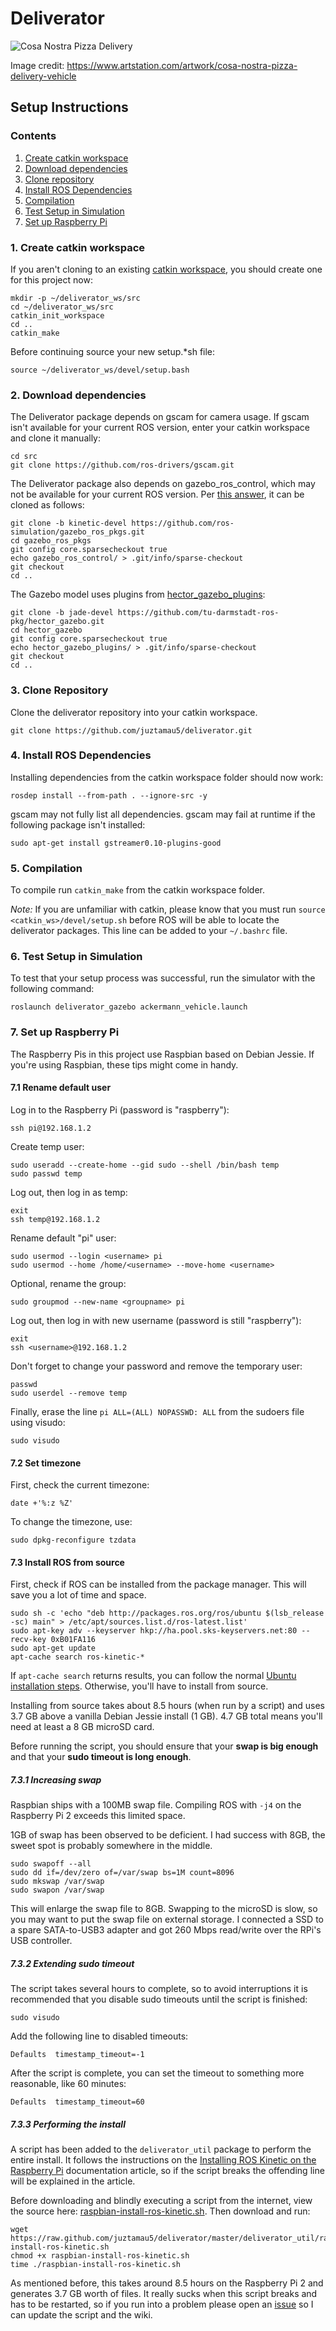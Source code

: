 # Deliverator

![Cosa Nostra Pizza Delivery](Cosa_Notra_Pizza_Delivery_Vehicle_by_Igor_Sobolevsky.jpg "The Deliverator")

Image credit: https://www.artstation.com/artwork/cosa-nostra-pizza-delivery-vehicle

## Setup Instructions

### Contents
1. [Create catkin workspace](#1-create-catkin-workspace)
2. [Download dependencies](#2-download-dependencies)
3. [Clone repository](#3-clone-repository)
4. [Install ROS Dependencies](#4-install-ros-dependencies)
5. [Compilation](#5-compilation)
6. [Test Setup in Simulation](#6-test-setup-in-simulation)
7. [Set up Raspberry Pi](#7-set-up-raspberry-pi)

### 1. Create catkin workspace

If you aren't cloning to an existing [catkin workspace](http://wiki.ros.org/catkin/Tutorials/create_a_workspace), you should create one for this project now:

```shell
mkdir -p ~/deliverator_ws/src
cd ~/deliverator_ws/src
catkin_init_workspace
cd ..
catkin_make
```

Before continuing source your new setup.*sh file:

```shell
source ~/deliverator_ws/devel/setup.bash
```

### 2. Download dependencies

The Deliverator package depends on gscam for camera usage. If gscam isn't available for your current ROS version, enter your catkin workspace and clone it manually:

```shell
cd src
git clone https://github.com/ros-drivers/gscam.git
```

The Deliverator package also depends on gazebo_ros_control, which may not be available for your current ROS version. Per [this answer](http://answers.ros.org/question/235846/did-ros-kinetic-gazebo-ros-control-package-release/), it can be cloned as follows:

```shell
git clone -b kinetic-devel https://github.com/ros-simulation/gazebo_ros_pkgs.git
cd gazebo_ros_pkgs
git config core.sparsecheckout true
echo gazebo_ros_control/ > .git/info/sparse-checkout
git checkout
cd ..
```

The Gazebo model uses plugins from [hector_gazebo_plugins](http://wiki.ros.org/hector_gazebo_plugins):

```shell
git clone -b jade-devel https://github.com/tu-darmstadt-ros-pkg/hector_gazebo.git
cd hector_gazebo
git config core.sparsecheckout true
echo hector_gazebo_plugins/ > .git/info/sparse-checkout
git checkout
cd ..
```

### 3. Clone Repository

Clone the deliverator repository into your catkin workspace.

```shell
git clone https://github.com/juztamau5/deliverator.git
```

### 4. Install ROS Dependencies

Installing dependencies from the catkin workspace folder should now work:

```shell
rosdep install --from-path . --ignore-src -y
```

gscam may not fully list all dependencies. gscam may fail at runtime if the following package isn't installed:

```shell
sudo apt-get install gstreamer0.10-plugins-good
```

### 5. Compilation

To compile run `catkin_make` from the catkin workspace folder.

_Note:_ If you are unfamiliar with catkin, please know that you must run `source <catkin_ws>/devel/setup.sh` before ROS will be able to locate the deliverator packages. This line can be added to your `~/.bashrc` file.

### 6. Test Setup in Simulation

To test that your setup process was successful, run the simulator with the following command:

```shell
roslaunch deliverator_gazebo ackermann_vehicle.launch
```

### 7. Set up Raspberry Pi

The Raspberry Pis in this project use Raspbian based on Debian Jessie. If you're using Raspbian, these tips might come in handy.

#### 7.1 Rename default user

Log in to the Raspberry Pi (password is "raspberry"):

```shell
ssh pi@192.168.1.2
```

Create temp user:

```shell
sudo useradd --create-home --gid sudo --shell /bin/bash temp
sudo passwd temp
```

Log out, then log in as temp:

```shell
exit
ssh temp@192.168.1.2
```

Rename default "pi" user:

```shell
sudo usermod --login <username> pi
sudo usermod --home /home/<username> --move-home <username>
```

Optional, rename the group:

```shell
sudo groupmod --new-name <groupname> pi
```

Log out, then log in with new username (password is still "raspberry"):

```shell
exit
ssh <username>@192.168.1.2
```

Don't forget to change your password and remove the temporary user:

```shell
passwd
sudo userdel --remove temp
```

Finally, erase the line `pi ALL=(ALL) NOPASSWD: ALL` from the sudoers file using visudo:

```shell
sudo visudo
```

#### 7.2 Set timezone

First, check the current timezone:

```shell
date +'%:z %Z'
```

To change the timezone, use:

```shell
sudo dpkg-reconfigure tzdata
```

#### 7.3 Install ROS from source

First, check if ROS can be installed from the package manager. This will save you a lot of time and space.

```shell
sudo sh -c 'echo "deb http://packages.ros.org/ros/ubuntu $(lsb_release -sc) main" > /etc/apt/sources.list.d/ros-latest.list'
sudo apt-key adv --keyserver hkp://ha.pool.sks-keyservers.net:80 --recv-key 0xB01FA116
sudo apt-get update
apt-cache search ros-kinetic-*
```

If `apt-cache search` returns results, you can follow the normal [Ubuntu installation steps](http://wiki.ros.org/kinetic/Installation/Ubuntu). Otherwise, you'll have to install from source.

Installing from source takes about 8.5 hours (when run by a script) and uses 3.7 GB above a vanilla Debian Jessie install (1 GB). 4.7 GB total means you'll need at least a 8 GB microSD card.

Before running the script, you should ensure that your **swap is big enough** and that your **sudo timeout is long enough**.

##### 7.3.1 Increasing swap

Raspbian ships with a 100MB swap file. Compiling ROS with `-j4` on the Raspberry Pi 2 exceeds this limited space.

1GB of swap has been observed to be deficient. I had success with 8GB, the sweet spot is probably somewhere in the middle.

```shell
sudo swapoff --all
sudo dd if=/dev/zero of=/var/swap bs=1M count=8096
sudo mkswap /var/swap
sudo swapon /var/swap
```

This will enlarge the swap file to 8GB. Swapping to the microSD is slow, so you may want to put the swap file on external storage. I connected a SSD to a spare SATA-to-USB3 adapter and got 260 Mbps read/write over the RPi's USB controller.

##### 7.3.2 Extending sudo timeout

The script takes several hours to complete, so to avoid interruptions it is recommended that you disable sudo timeouts until the script is finished:

```shell
sudo visudo
```

Add the following line to disabled timeouts:

```
Defaults  timestamp_timeout=-1
```

After the script is complete, you can set the timeout to something more reasonable, like 60 minutes:

```
Defaults  timestamp_timeout=60
```

##### 7.3.3 Performing the install

A script has been added to the `deliverator_util` package to perform the entire install. It follows the instructions on the [Installing ROS Kinetic on the Raspberry Pi](http://wiki.ros.org/ROSberryPi/Installing%20ROS%20Kinetic%20on%20the%20Raspberry%20Pi) documentation article, so if the script breaks the offending line will be explained in the article.

Before downloading and blindly executing a script from the internet, view the source here: [raspbian-install-ros-kinetic.sh](https://github.com/juztamau5/deliverator/blob/master/deliverator_util/raspbian-install-ros-kinetic.sh). Then download and run:

```shell
wget https://raw.github.com/juztamau5/deliverator/master/deliverator_util/raspbian-install-ros-kinetic.sh
chmod +x raspbian-install-ros-kinetic.sh
time ./raspbian-install-ros-kinetic.sh
```

As mentioned before, this takes around 8.5 hours on the Raspberry Pi 2 and generates 3.7 GB worth of files. It really sucks when this script breaks and has to be restarted, so if you run into a problem please open an [issue](https://github.com/juztamau5/deliverator/issues) so I can update the script and the wiki.
